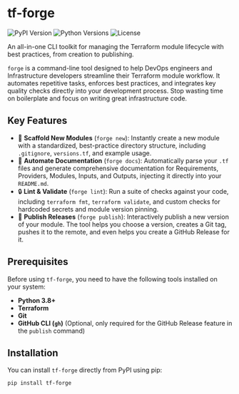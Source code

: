 # tf-forge

![PyPI Version](https://img.shields.io/pypi/v/tf-forge)
![Python Versions](https://img.shields.io/pypi/pyversions/tf-forge)
![License](https://img.shields.io/pypi/l/tf-forge)

An all-in-one CLI toolkit for managing the Terraform module lifecycle with best practices, from creation to publishing.

`forge` is a command-line tool designed to help DevOps engineers and Infrastructure developers streamline their Terraform module workflow. It automates repetitive tasks, enforces best practices, and integrates key quality checks directly into your development process. Stop wasting time on boilerplate and focus on writing great infrastructure code.

## Key Features

-   🚀 **Scaffold New Modules** (`forge new`): Instantly create a new module with a standardized, best-practice directory structure, including `.gitignore`, `versions.tf`, and example usage.
-   📄 **Automate Documentation** (`forge docs`): Automatically parse your `.tf` files and generate comprehensive documentation for Requirements, Providers, Modules, Inputs, and Outputs, injecting it directly into your `README.md`.
-   🔒 **Lint & Validate** (`forge lint`): Run a suite of checks against your code, including `terraform fmt`, `terraform validate`, and custom checks for hardcoded secrets and module version pinning.
-   🎉 **Publish Releases** (`forge publish`): Interactively publish a new version of your module. The tool helps you choose a version, creates a Git tag, pushes it to the remote, and even helps you create a GitHub Release for it.

## Prerequisites

Before using `tf-forge`, you need to have the following tools installed on your system:

-   **Python 3.8+**
-   **Terraform**
-   **Git**
-   **GitHub CLI (`gh`)** (Optional, only required for the GitHub Release feature in the `publish` command)

## Installation

You can install `tf-forge` directly from PyPI using pip:

```bash
pip install tf-forge